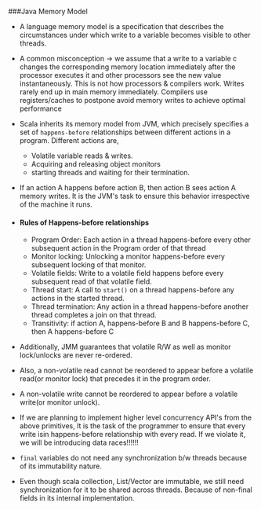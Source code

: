 ###Java Memory Model

- A language memory model is a specification that describes the circumstances under which
  write to a variable becomes visible to other threads. 
- A common misconception  -> we assume that a write to a variable c changes the corresponding
  memory location immediately after the processor executes it and other processors see the
  new value instantaneously. This is not how processors & compilers work. Writes rarely
  end up in main memory immediately. Compilers use registers/caches to postpone avoid memory
  writes to achieve optimal performance
- Scala inherits its memory model from JVM, which precisely specifies a set of `happens-before`
  relationships between different actions in a program.
  Different actions are,
   - Volatile variable reads & writes.
   - Acquiring and releasing object monitors
   - starting threads and waiting for their termination.
- If an action A happens before action B, then action B sees action A memory writes. It is the JVM's task
  to ensure this behavior irrespective of the machine it runs.
- #### Rules of Happens-before relationships
    
    - Program Order: Each action in a thread happens-before every other subsequent action in the Program
      order of that thread
    - Monitor locking: Unlocking a monitor happens-before every subsequent locking of that monitor.
    - Volatile fields: Write to a volatile field happens before every subsequent read of that volatile field.
    - Thread start: A call to `start()` on a thread happens-before any actions in the started thread.
    - Thread termination: Any action in a thread happens-before another thread completes a join on that thread.
    - Transitivity: if action A, happens-before B and B happens-before C, then A happens-before C
- Additionally, JMM guarantees that volatile R/W as well as monitor lock/unlocks are never re-ordered.
- Also, a non-volatile read cannot be reordered to appear before a volatile read(or monitor lock) that
  precedes it in the program order.
- A non-volatile write cannot be reordered to appear before a volatile write(or monitor unlock).
- If we are planning to implement higher level concurrency API's from the above primitives,
  It is the task of the programmer to ensure that every write isin happens-before relationship with every read.
  If we violate it, we will be introducing data races!!!!!!
- `final` variables do not need any synchronization b/w threads because of its immutability nature.
- Even though scala collection, List/Vector are immutable, we still need synchronization for it to be shared
  across threads. Because of non-final fields in its internal implementation.
